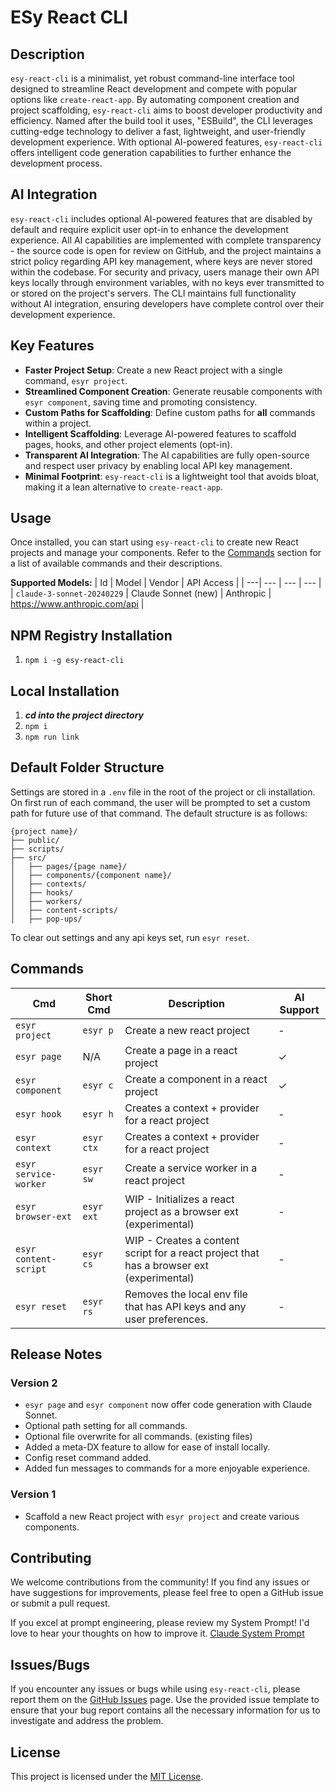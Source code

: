 # ESy React CLI
## Description
`esy-react-cli` is a minimalist, yet robust command-line interface tool designed to streamline React development and compete with popular options like `create-react-app`. By automating component creation and project scaffolding, `esy-react-cli` aims to boost developer productivity and efficiency. Named after the build tool it uses, "ESBuild", the CLI leverages cutting-edge technology to deliver a fast, lightweight, and user-friendly development experience. With optional AI-powered features, `esy-react-cli` offers intelligent code generation capabilities to further enhance the development process.

## AI Integration
`esy-react-cli` includes optional AI-powered features that are disabled by default and require explicit user opt-in to enhance the development experience. All AI capabilities are implemented with complete transparency - the source code is open for review on GitHub, and the project maintains a strict policy regarding API key management, where keys are never stored within the codebase. For security and privacy, users manage their own API keys locally through environment variables, with no keys ever transmitted to or stored on the project's servers. The CLI maintains full functionality without AI integration, ensuring developers have complete control over their development experience.

## Key Features
- **Faster Project Setup**: Create a new React project with a single command, `esyr project`.
- **Streamlined Component Creation**: Generate reusable components with `esyr component`, saving time and promoting consistency.
- **Custom Paths for Scaffolding**: Define custom paths for **all** commands within a project.
- **Intelligent Scaffolding**: Leverage AI-powered features to scaffold pages, hooks, and other project elements (opt-in).
- **Transparent AI Integration**: The AI capabilities are fully open-source and respect user privacy by enabling local API key management.
- **Minimal Footprint**: `esy-react-cli` is a lightweight tool that avoids bloat, making it a lean alternative to `create-react-app`.

## Usage
Once installed, you can start using `esy-react-cli` to create new React projects and manage your components. Refer to the [Commands](#commands) section for a list of available commands and their descriptions.

**Supported Models:**
| Id | Model | Vendor | API Access |
| ---| --- | --- | --- |
| `claude-3-sonnet-20240229` | Claude Sonnet (new) | Anthropic | https://www.anthropic.com/api |

## NPM Registry Installation
1. `npm i -g esy-react-cli`

## Local Installation
1. ___cd into the project directory___
2. `npm i`
3. `npm run link`

## Default Folder Structure
Settings are stored in a `.env` file in the root of the project or cli installation. On first run of each command, the user will be prompted to set a custom path for future use of that command. The default structure is as follows:
```
{project name}/
├── public/
├── scripts/
├── src/
│   ├── pages/{page name}/
│   ├── components/{component name}/
│   ├── contexts/
│   ├── hooks/
│   ├── workers/
│   ├── content-scripts/
│   ├── pop-ups/
```

To clear out settings and any api keys set, run `esyr reset`.

## Commands
| Cmd | Short Cmd | Description | AI Support |
| --- | --- | --- | --- |
| `esyr project` | `esyr p` | Create a new react project | - |
| `esyr page` | N/A | Create a page in a react project | ✓ |
| `esyr component` | `esyr c` | Create a component in a react project | ✓ |
| `esyr hook` | `esyr h` | Creates a context + provider for a react project | - |
| `esyr context` | `esyr ctx` | Creates a context + provider for a react project | - |
| `esyr service-worker` | `esyr sw` | Create a service worker in a react project | - |
| `esyr browser-ext` | `esyr ext` | WIP - Initializes a react project as a browser ext (experimental) | - |
| `esyr content-script` | `esyr cs` | WIP - Creates a content script for a react project that has a browser ext (experimental) | - |
| `esyr reset` | `esyr rs` | Removes the local env file that has API keys and any user preferences. | - |

## Release Notes
### **Version 2**
- `esyr page` and `esyr component` now offer code generation with Claude Sonnet.
- Optional path setting for all commands.
- Optional file overwrite for all commands. (existing files)
- Added a meta-DX feature to allow for ease of install locally.
- Config reset command added.
- Added fun messages to commands for a more enjoyable experience.

### **Version 1**
- Scaffold a new React project with `esyr project` and create various components.


## Contributing
We welcome contributions from the community! If you find any issues or have suggestions for improvements, please feel free to open a GitHub issue or submit a pull request.

If you excel at prompt engineering, please review my System Prompt! I'd love to hear your thoughts on how to improve it. [Claude System Prompt](https://github.com/tmburt04/esy-react/blob/main/src/providers/claude/claude.model.js)

## Issues/Bugs
If you encounter any issues or bugs while using `esy-react-cli`, please report them on the [GitHub Issues](https://github.com/tmburt04/esy-react/issues/new) page. Use the provided issue template to ensure that your bug report contains all the necessary information for us to investigate and address the problem.

## License
This project is licensed under the [MIT License](LICENSE).